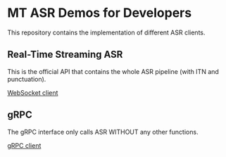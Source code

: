 # MT ASR Demos for Developers

This repository contains the implementation of different ASR clients.

## Real-Time Streaming ASR

This is the official API that contains the whole ASR pipeline (with ITN and punctuation).

[WebSocket client](https://github.com/yiliu-mt/mtasr_examples/tree/main/realtime_streaming_asr)


## gRPC

The gRPC interface only calls ASR WITHOUT any other functions.

[gRPC client](https://github.com/yiliu-mt/mtasr_examples/tree/main/grpc)
